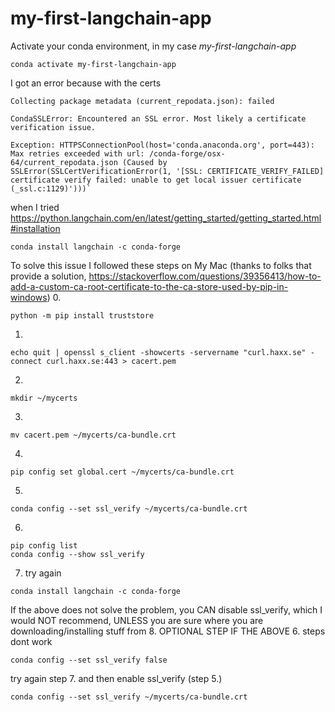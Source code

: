 # my-first-langchain-app
Activate your conda environment, in my case *my-first-langchain-app*
```shell
conda activate my-first-langchain-app
```
I got an error because with the certs 
```
Collecting package metadata (current_repodata.json): failed

CondaSSLError: Encountered an SSL error. Most likely a certificate verification issue.

Exception: HTTPSConnectionPool(host='conda.anaconda.org', port=443): Max retries exceeded with url: /conda-forge/osx-64/current_repodata.json (Caused by SSLError(SSLCertVerificationError(1, '[SSL: CERTIFICATE_VERIFY_FAILED] certificate verify failed: unable to get local issuer certificate (_ssl.c:1129)')))`
```
when I tried
https://python.langchain.com/en/latest/getting_started/getting_started.html#installation
```shell
conda install langchain -c conda-forge
```
To solve this issue I followed these steps on My Mac (thanks to folks that provide a solution, https://stackoverflow.com/questions/39356413/how-to-add-a-custom-ca-root-certificate-to-the-ca-store-used-by-pip-in-windows)
0.
```shell
python -m pip install truststore
```
1.
```shell
echo quit | openssl s_client -showcerts -servername "curl.haxx.se" -connect curl.haxx.se:443 > cacert.pem
```
2.
```shell
mkdir ~/mycerts
```
3.
```shell
mv cacert.pem ~/mycerts/ca-bundle.crt
```
4.
```shell
pip config set global.cert ~/mycerts/ca-bundle.crt
```
5.
```shell
conda config --set ssl_verify ~/mycerts/ca-bundle.crt
```
6.
```shell
pip config list
conda config --show ssl_verify
```
7. try again
```shell
conda install langchain -c conda-forge
```
If the above does not solve the problem, you CAN disable ssl_verify, which I would NOT recommend, UNLESS you are sure
where you are downloading/installing stuff from
8. OPTIONAL STEP IF THE ABOVE 6. steps dont work
```shell
conda config --set ssl_verify false
```
try again step 7. and then enable ssl_verify (step 5.)
```shell
conda config --set ssl_verify ~/mycerts/ca-bundle.crt
```

